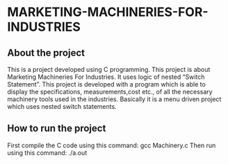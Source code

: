 # MARKETING-MACHINERIES-FOR-INDUSTRIES

## About the project
This is a project developed using C programming.
This project is about Marketing Machineries For Industries. It uses logic of nested “Switch Statement”.
This project is developed with a program which is able to display the specifications, measurements,cost etc., of all the necessary machinery tools used in the industries.
Basically it is a menu driven project which uses nested switch statements.

## How to run the project
First compile the C code using this command: gcc Machinery.c
Then run using this command: ./a.out
